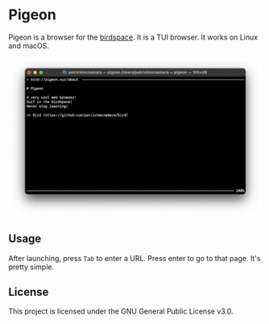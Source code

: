 # Pigeon

Pigeon is a browser for the [birdspace](https://github.com/patrickmcnamara/bird).
It is a TUI browser.
It works on Linux and macOS.

![Screenshot of Pigeon showing about page](./misc/about.png)

## Usage

After launching, press `Tab` to enter a URL.
Press enter to go to that page.
It's pretty simple.

## License

This project is licensed under the GNU General Public License v3.0.
